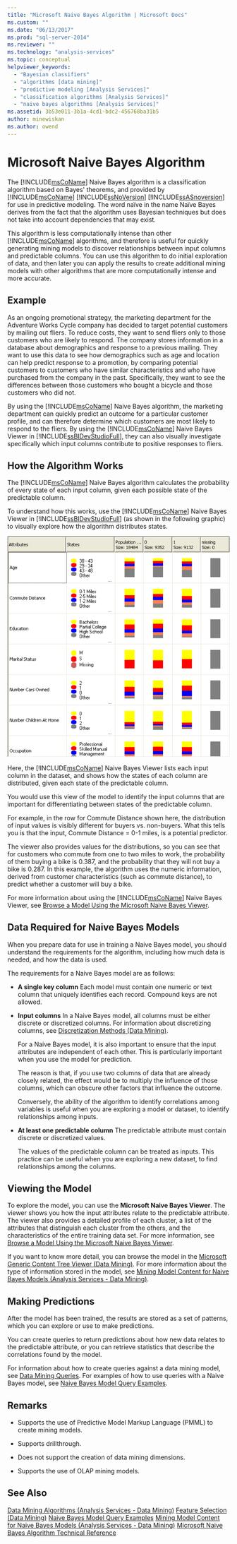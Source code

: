 ```yaml
---
title: "Microsoft Naive Bayes Algorithm | Microsoft Docs"
ms.custom: ""
ms.date: "06/13/2017"
ms.prod: "sql-server-2014"
ms.reviewer: ""
ms.technology: "analysis-services"
ms.topic: conceptual
helpviewer_keywords: 
  - "Bayesian classifiers"
  - "algorithms [data mining]"
  - "predictive modeling [Analysis Services]"
  - "classification algorithms [Analysis Services]"
  - "naive bayes algorithms [Analysis Services]"
ms.assetid: 3b53e011-3b1a-4cd1-bdc2-456768ba31b5
author: minewiskan
ms.author: owend
---
```

# Microsoft Naive Bayes Algorithm
  The [!INCLUDE[msCoName](../../includes/msconame-md.md)] Naive Bayes algorithm is a classification algorithm based on Bayes' theorems, and provided by [!INCLUDE[msCoName](../../includes/msconame-md.md)] [!INCLUDE[ssNoVersion](../../includes/ssnoversion-md.md)] [!INCLUDE[ssASnoversion](../../includes/ssasnoversion-md.md)] for use in predictive modeling. The word naïve in the name Naïve Bayes derives from the fact that the algorithm uses Bayesian techniques but does not take into account dependencies that may exist.

 This algorithm is less computationally intense than other [!INCLUDE[msCoName](../../includes/msconame-md.md)] algorithms, and therefore is useful for quickly generating mining models to discover relationships between input columns and predictable columns. You can use this algorithm to do initial exploration of data, and then later you can apply the results to create additional mining models with other algorithms that are more computationally intense and more accurate.

## Example
 As an ongoing promotional strategy, the marketing department for the Adventure Works Cycle company has decided to target potential customers by mailing out fliers. To reduce costs, they want to send fliers only to those customers who are likely to respond. The company stores information in a database about demographics and response to a previous mailing. They want to use this data to see how demographics such as age and location can help predict response to a promotion, by comparing potential customers to customers who have similar characteristics and who have purchased from the company in the past. Specifically, they want to see the differences between those customers who bought a bicycle and those customers who did not.

 By using the [!INCLUDE[msCoName](../../includes/msconame-md.md)] Naive Bayes algorithm, the marketing department can quickly predict an outcome for a particular customer profile, and can therefore determine which customers are most likely to respond to the fliers. By using the [!INCLUDE[msCoName](../../includes/msconame-md.md)] Naive Bayes Viewer in [!INCLUDE[ssBIDevStudioFull](../../includes/ssbidevstudiofull-md.md)], they can also visually investigate specifically which input columns contribute to positive responses to fliers.

## How the Algorithm Works
 The [!INCLUDE[msCoName](../../includes/msconame-md.md)] Naive Bayes algorithm calculates the probability of every state of each input column, given each possible state of the predictable column.

 To understand how this works, use the [!INCLUDE[msCoName](../../includes/msconame-md.md)] Naive Bayes Viewer in [!INCLUDE[ssBIDevStudioFull](../../includes/ssbidevstudiofull-md.md)] (as shown in the following graphic) to visually explore how the algorithm distributes states.

 ![Naive bayes distribution of states](../media/naive-bayes.gif "Naive bayes distribution of states")

 Here, the [!INCLUDE[msCoName](../../includes/msconame-md.md)] Naive Bayes Viewer lists each input column in the dataset, and shows how the states of each column are distributed, given each state of the predictable column.

 You would use this view of the model to identify the input columns that are important for differentiating between states of the predictable column.

 For example, in the row for Commute Distance shown here, the distribution of input values is visibly different for buyers vs. non-buyers. What this tells you is that the input, Commute Distance = 0-1 miles, is a potential predictor.

 The viewer also provides values for the distributions, so you can see that for customers who commute from one to two miles to work, the probability of them buying a bike is 0.387, and the probability that they will not buy a bike is 0.287. In this example, the algorithm uses the numeric information, derived from customer characteristics (such as commute distance), to predict whether a customer will buy a bike.

 For more information about using the [!INCLUDE[msCoName](../../includes/msconame-md.md)] Naive Bayes Viewer, see [Browse a Model Using the Microsoft Naive Bayes Viewer](browse-a-model-using-the-microsoft-naive-bayes-viewer.md).

## Data Required for Naive Bayes Models
 When you prepare data for use in training a Naive Bayes model, you should understand the requirements for the algorithm, including how much data is needed, and how the data is used.

 The requirements for a Naive Bayes model are as follows:

-   **A single key column** Each model must contain one numeric or text column that uniquely identifies each record. Compound keys are not allowed.

-   **Input columns** In a Naive Bayes model, all columns must be either discrete or discretized columns. For information about discretizing columns, see [Discretization Methods &#40;Data Mining&#41;](discretization-methods-data-mining.md).

     For a Naive Bayes model, it is also important to ensure that the input attributes are independent of each other. This is particularly important when you use the model for prediction.

     The reason is that, if you use two columns of data that are already closely related, the effect would be to multiply the influence of those columns, which can obscure other factors that influence the outcome.

     Conversely, the ability of the algorithm to identify correlations among variables is useful when you are exploring a model or dataset, to identify relationships among inputs.

-   **At least one predictable column** The predictable attribute must contain discrete or discretized values.

     The values of the predictable column can be treated as inputs. This practice can be useful when you are exploring a new dataset, to find relationships among the columns.

## Viewing the Model
 To explore the model, you can use the **Microsoft Naive Bayes Viewer**. The viewer shows you how the input attributes relate to the predictable attribute. The viewer also provides a detailed profile of each cluster, a list of the attributes that distinguish each cluster from the others, and the characteristics of the entire training data set. For more information, see [Browse a Model Using the Microsoft Naive Bayes Viewer](browse-a-model-using-the-microsoft-naive-bayes-viewer.md).

 If you want to know more detail, you can browse the model in the [Microsoft Generic Content Tree Viewer &#40;Data Mining&#41;](../microsoft-generic-content-tree-viewer-data-mining.md). For more information about the type of information stored in the model, see [Mining Model Content for Naive Bayes Models &#40;Analysis Services - Data Mining&#41;](mining-model-content-for-naive-bayes-models-analysis-services-data-mining.md).

## Making Predictions
 After the model has been trained, the results are stored as a set of patterns, which you can explore or use to make predictions.

 You can create queries to return predictions about how new data relates to the predictable attribute, or you can retrieve statistics that describe the correlations found by the model.

 For information about how to create queries against a data mining model, see [Data Mining Queries](data-mining-queries.md). For examples of how to use queries with a Naive Bayes model, see [Naive Bayes Model Query Examples](naive-bayes-model-query-examples.md).

## Remarks

-   Supports the use of Predictive Model Markup Language (PMML) to create mining models.

-   Supports drillthrough.

-   Does not support the creation of data mining dimensions.

-   Supports the use of OLAP mining models.

## See Also
 [Data Mining Algorithms &#40;Analysis Services - Data Mining&#41;](data-mining-algorithms-analysis-services-data-mining.md) 
 [Feature Selection &#40;Data Mining&#41;](feature-selection-data-mining.md) 
 [Naive Bayes Model Query Examples](naive-bayes-model-query-examples.md) 
 [Mining Model Content for Naive Bayes Models &#40;Analysis Services - Data Mining&#41;](mining-model-content-for-naive-bayes-models-analysis-services-data-mining.md) 
 [Microsoft Naive Bayes Algorithm Technical Reference](microsoft-naive-bayes-algorithm-technical-reference.md)


